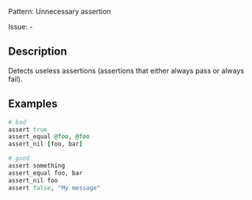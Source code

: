 Pattern: Unnecessary assertion

Issue: -

## Description

Detects useless assertions (assertions that either always pass or always fail).

## Examples

``` ruby
# bad
assert true
assert_equal @foo, @foo
assert_nil [foo, bar]

# good
assert something
assert_equal foo, bar
assert_nil foo
assert false, "My message"
```